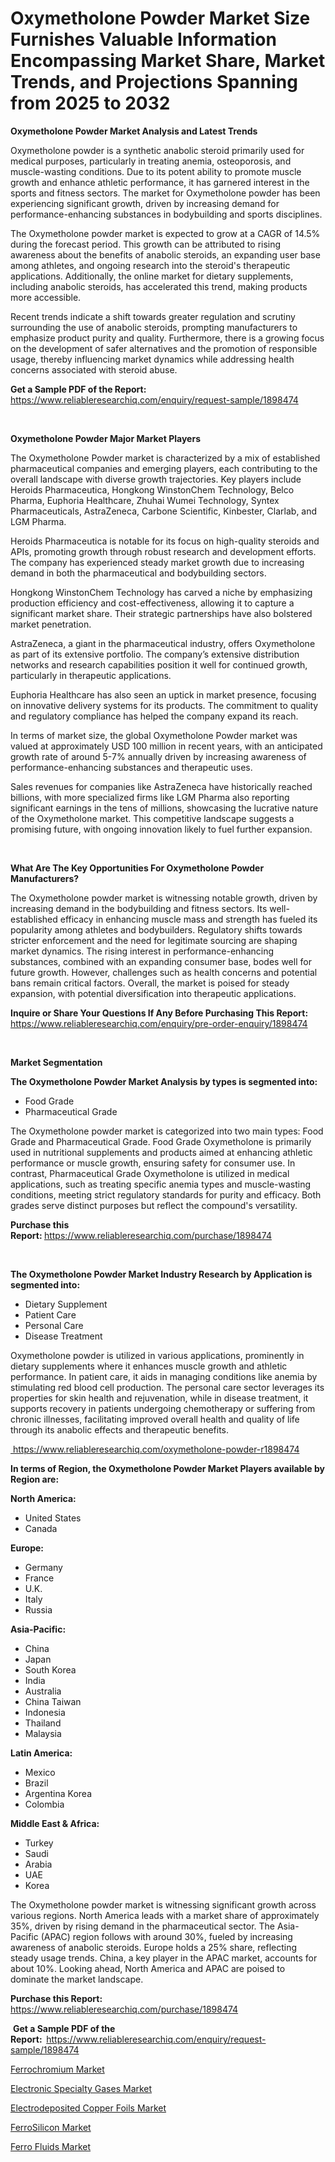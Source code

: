 <p><h1>Oxymetholone Powder Market Size Furnishes Valuable Information Encompassing Market Share, Market Trends, and Projections Spanning from 2025 to 2032</h1></p><p><strong>Oxymetholone Powder Market Analysis and Latest Trends</strong></p>
<p><p>Oxymetholone powder is a synthetic anabolic steroid primarily used for medical purposes, particularly in treating anemia, osteoporosis, and muscle-wasting conditions. Due to its potent ability to promote muscle growth and enhance athletic performance, it has garnered interest in the sports and fitness sectors. The market for Oxymetholone powder has been experiencing significant growth, driven by increasing demand for performance-enhancing substances in bodybuilding and sports disciplines. </p><p>The Oxymetholone powder market is expected to grow at a CAGR of 14.5% during the forecast period. This growth can be attributed to rising awareness about the benefits of anabolic steroids, an expanding user base among athletes, and ongoing research into the steroid's therapeutic applications. Additionally, the online market for dietary supplements, including anabolic steroids, has accelerated this trend, making products more accessible.</p><p>Recent trends indicate a shift towards greater regulation and scrutiny surrounding the use of anabolic steroids, prompting manufacturers to emphasize product purity and quality. Furthermore, there is a growing focus on the development of safer alternatives and the promotion of responsible usage, thereby influencing market dynamics while addressing health concerns associated with steroid abuse.</p></p>
<p><strong>Get a Sample PDF of the Report:&nbsp;</strong> <a href="https://www.reliableresearchiq.com/enquiry/request-sample/1898474?utm_campaign=104&utm_medium=2&utm_source=Github&utm_content=ia&utm_term=31032025&utm_id=oxymetholone-powder">https://www.reliableresearchiq.com/enquiry/request-sample/1898474</a></p>
<p>&nbsp;</p>
<p><strong>Oxymetholone Powder Major Market Players</strong></p>
<p><p>The Oxymetholone Powder market is characterized by a mix of established pharmaceutical companies and emerging players, each contributing to the overall landscape with diverse growth trajectories. Key players include Heroids Pharmaceutica, Hongkong WinstonChem Technology, Belco Pharma, Euphoria Healthcare, Zhuhai Wumei Technology, Syntex Pharmaceuticals, AstraZeneca, Carbone Scientific, Kinbester, Clarlab, and LGM Pharma.</p><p>Heroids Pharmaceutica is notable for its focus on high-quality steroids and APIs, promoting growth through robust research and development efforts. The company has experienced steady market growth due to increasing demand in both the pharmaceutical and bodybuilding sectors.</p><p>Hongkong WinstonChem Technology has carved a niche by emphasizing production efficiency and cost-effectiveness, allowing it to capture a significant market share. Their strategic partnerships have also bolstered market penetration.</p><p>AstraZeneca, a giant in the pharmaceutical industry, offers Oxymetholone as part of its extensive portfolio. The company’s extensive distribution networks and research capabilities position it well for continued growth, particularly in therapeutic applications.</p><p>Euphoria Healthcare has also seen an uptick in market presence, focusing on innovative delivery systems for its products. The commitment to quality and regulatory compliance has helped the company expand its reach.</p><p>In terms of market size, the global Oxymetholone Powder market was valued at approximately USD 100 million in recent years, with an anticipated growth rate of around 5-7% annually driven by increasing awareness of performance-enhancing substances and therapeutic uses.</p><p>Sales revenues for companies like AstraZeneca have historically reached billions, with more specialized firms like LGM Pharma also reporting significant earnings in the tens of millions, showcasing the lucrative nature of the Oxymetholone market. This competitive landscape suggests a promising future, with ongoing innovation likely to fuel further expansion.</p></p>
<p>&nbsp;</p>
<p><strong>What Are The Key Opportunities For Oxymetholone Powder Manufacturers?</strong></p>
<p><p>The Oxymetholone powder market is witnessing notable growth, driven by increasing demand in the bodybuilding and fitness sectors. Its well-established efficacy in enhancing muscle mass and strength has fueled its popularity among athletes and bodybuilders. Regulatory shifts towards stricter enforcement and the need for legitimate sourcing are shaping market dynamics. The rising interest in performance-enhancing substances, combined with an expanding consumer base, bodes well for future growth. However, challenges such as health concerns and potential bans remain critical factors. Overall, the market is poised for steady expansion, with potential diversification into therapeutic applications.</p></p>
<p><strong>Inquire or Share Your Questions If Any Before Purchasing This Report:</strong> <a href="https://www.reliableresearchiq.com/enquiry/pre-order-enquiry/1898474?utm_campaign=104&utm_medium=2&utm_source=Github&utm_content=ia&utm_term=31032025&utm_id=oxymetholone-powder">https://www.reliableresearchiq.com/enquiry/pre-order-enquiry/1898474</a></p>
<p>&nbsp;</p>
<p><strong>Market Segmentation</strong></p>
<p><strong>The Oxymetholone Powder Market Analysis by types is segmented into:</strong></p>
<p><ul><li>Food Grade</li><li>Pharmaceutical Grade</li></ul></p>
<p><p>The Oxymetholone powder market is categorized into two main types: Food Grade and Pharmaceutical Grade. Food Grade Oxymetholone is primarily used in nutritional supplements and products aimed at enhancing athletic performance or muscle growth, ensuring safety for consumer use. In contrast, Pharmaceutical Grade Oxymetholone is utilized in medical applications, such as treating specific anemia types and muscle-wasting conditions, meeting strict regulatory standards for purity and efficacy. Both grades serve distinct purposes but reflect the compound's versatility.</p></p>
<p><strong>Purchase this Report:&nbsp;</strong><a href="https://www.reliableresearchiq.com/purchase/1898474?utm_campaign=104&utm_medium=2&utm_source=Github&utm_content=ia&utm_term=31032025&utm_id=oxymetholone-powder">https://www.reliableresearchiq.com/purchase/1898474</a></p>
<p>&nbsp;</p>
<p><strong>The Oxymetholone Powder Market Industry Research by Application is segmented into:</strong></p>
<p><ul><li>Dietary Supplement</li><li>Patient Care</li><li>Personal Care</li><li>Disease Treatment</li></ul></p>
<p><p>Oxymetholone powder is utilized in various applications, prominently in dietary supplements where it enhances muscle growth and athletic performance. In patient care, it aids in managing conditions like anemia by stimulating red blood cell production. The personal care sector leverages its properties for skin health and rejuvenation, while in disease treatment, it supports recovery in patients undergoing chemotherapy or suffering from chronic illnesses, facilitating improved overall health and quality of life through its anabolic effects and therapeutic benefits.</p></p>
<p><a href="https://www.reliableresearchiq.com/oxymetholone-powder-r1898474?utm_campaign=104&utm_medium=2&utm_source=Github&utm_content=ia&utm_term=31032025&utm_id=oxymetholone-powder">&nbsp;https://www.reliableresearchiq.com/oxymetholone-powder-r1898474</a></p>
<p><strong>In terms of Region, the Oxymetholone Powder Market Players available by Region are:</strong></p>
<p>
    <p> <strong> North America: </strong>
        <ul>
            <li>United States</li>
            <li>Canada</li>
        </ul>
        </p> 
    <p> <strong> Europe: </strong>
        <ul>
            <li>Germany</li>
            <li>France</li>
            <li>U.K.</li>
            <li>Italy</li>
            <li>Russia</li>
        </ul>
        </p> 
    <p> <strong> Asia-Pacific: </strong>
        <ul>
            <li>China</li>
            <li>Japan</li>
            <li>South Korea</li>
            <li>India</li>
            <li>Australia</li>
            <li>China Taiwan</li>
            <li>Indonesia</li>
            <li>Thailand</li>
            <li>Malaysia</li>
        </ul>
        </p> 
    <p> <strong> Latin America: </strong>
        <ul>
            <li>Mexico</li>
            <li>Brazil</li>
            <li>Argentina Korea</li>
            <li>Colombia</li>
        </ul>
        </p> 
    <p> <strong> Middle East & Africa: </strong>
        <ul>
            <li>Turkey</li>
            <li>Saudi</li>
            <li>Arabia</li>
            <li>UAE</li>
            <li>Korea</li>
        </ul>
    </p>
    </p>
<p><p>The Oxymetholone powder market is witnessing significant growth across various regions. North America leads with a market share of approximately 35%, driven by rising demand in the pharmaceutical sector. The Asia-Pacific (APAC) region follows with around 30%, fueled by increasing awareness of anabolic steroids. Europe holds a 25% share, reflecting steady usage trends. China, a key player in the APAC market, accounts for about 10%. Looking ahead, North America and APAC are poised to dominate the market landscape.</p></p>
<p><strong>Purchase this Report: </strong><a href="https://www.reliableresearchiq.com/purchase/1898474?utm_campaign=104&utm_medium=2&utm_source=Github&utm_content=ia&utm_term=31032025&utm_id=oxymetholone-powder">https://www.reliableresearchiq.com/purchase/1898474</a></p>
<p>&nbsp;<strong>Get a Sample PDF of the Report:&nbsp;&nbsp;</strong><a href="https://www.reliableresearchiq.com/enquiry/request-sample/1898474?utm_campaign=104&utm_medium=2&utm_source=Github&utm_content=ia&utm_term=31032025&utm_id=oxymetholone-powder">https://www.reliableresearchiq.com/enquiry/request-sample/1898474</a></p>
<p><strong></strong></p>
<p><p><a href="https://github.com/cavushjla/Market-Research-Report-List-1/blob/main/ferrochromium-market.md?utm_campaign=104&utm_medium=2&utm_source=Github&utm_content=ia&utm_term=31032025&utm_id=oxymetholone-powder">Ferrochromium Market</a></p><p><a href="https://github.com/hoppeellia6b/Market-Research-Report-List-1/blob/main/electronic-specialty-gases-market.md?utm_campaign=104&utm_medium=2&utm_source=Github&utm_content=ia&utm_term=31032025&utm_id=oxymetholone-powder">Electronic Specialty Gases Market</a></p><p><a href="https://github.com/kleyderoomes/Market-Research-Report-List-1/blob/main/electrodeposited-copper-foils-market.md?utm_campaign=104&utm_medium=2&utm_source=Github&utm_content=ia&utm_term=31032025&utm_id=oxymetholone-powder">Electrodeposited Copper Foils Market</a></p><p><a href="https://github.com/evraltandre36/Market-Research-Report-List-1/blob/main/ferrosilicon-market.md?utm_campaign=104&utm_medium=2&utm_source=Github&utm_content=ia&utm_term=31032025&utm_id=oxymetholone-powder">FerroSilicon Market</a></p><p><a href="https://github.com/coricnzati/Market-Research-Report-List-1/blob/main/ferro-fluids-market.md?utm_campaign=104&utm_medium=2&utm_source=Github&utm_content=ia&utm_term=31032025&utm_id=oxymetholone-powder">Ferro Fluids Market</a></p></p>
